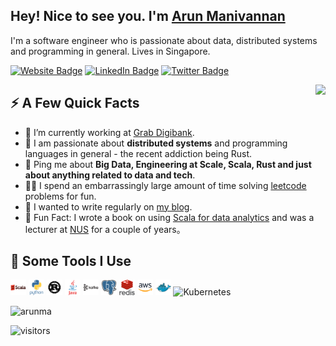 <h2>Hey! Nice to see you. I'm <a href="https://www.linkedin.com/in/arunma/">Arun Manivannan</a></h2>
<p>I'm a software engineer who is passionate about data, distributed systems and programming in general. Lives in Singapore.</p>
<p><a href="https://www.arunma.com"><img src="https://img.shields.io/badge/-arunma.com-4E69C8?style=flat-square&amp;labelColor=4E69C8&amp;logo=Chrome&amp;link=https://www.arunma.com" alt="Website Badge"></a> <a href="https://www.linkedin.com/in/arunma/"><img src="https://img.shields.io/badge/-@arunma-0077B5?style=flat-square&amp;labelColor=0077B5&amp;logo=LinkedIn&amp;link=https://www.linkedin.com/in/arunma/" alt="LinkedIn Badge"></a> <a href="https://img.shields.io/twitter/follow/arunma"><img src="https://img.shields.io/badge/-@arunma-0A0A0A?style=flat-square&amp;labelColor=0A0A0A&amp;logo=Twitter&amp;link=https://img.shields.io/twitter/follow/arunma" alt="Twitter Badge"></a></p>
<img align="right" src="https://media1.giphy.com/media/NmerZ36iBkmKk/giphy.gif" />
<h2>⚡️ A Few Quick Facts</h2>
<ul>
<li>🔭 I’m currently working at <a href="https://www.grab.com/sg/">Grab Digibank</a>.</li>
<li>🧐 I am passionate about <strong>distributed systems</strong> and programming languages in general - the recent addiction being Rust.</li>
<li>💬 Ping me about <strong>Big Data, Engineering at Scale, Scala, Rust and just about anything related to data and tech</strong>.</li>
<li>👨‍💻 I spend an embarrassingly large amount of time solving <a href="https://leetcode.com/arunma/">leetcode</a> problems for fun.</li>
<li>📝 I wanted to write regularly on <a href="https://www.arunma.com">my blog</a>.</li>
<li>🎉 Fun Fact: I wrote a book on using <a href="https://www.amazon.com/s?i=stripbooks&amp;rh=p_27%3AArun+Manivannan">Scala for data analytics</a> and was a lecturer at <a href="https://www.iss.nus.edu.sg/">NUS</a> for a couple of years。</li>
</ul>
<h2>🚀 Some Tools I Use</h2>
<p align="left">
<img src="https://raw.githubusercontent.com/devicons/devicon/master/icons/scala/scala-original-wordmark.svg" alt="scala" width="25" height="25" />
<img src="https://raw.githubusercontent.com/devicons/devicon/master/icons/python/python-original-wordmark.svg" alt="python" width="25" height="25" />
<img src="https://raw.githubusercontent.com/devicons/devicon/master/icons/rust/rust-plain.svg" alt="rust" width="25" height="25" />
<img src="https://raw.githubusercontent.com/devicons/devicon/master/icons/java/java-original-wordmark.svg" alt="java" width="25" height="25" />
<img src="https://raw.githubusercontent.com/devicons/devicon/master/icons/apachekafka/apachekafka-original-wordmark.svg" alt="kafka" width="25" height="25" />
<img src="https://raw.githubusercontent.com/devicons/devicon/master/icons/postgresql/postgresql-original.svg" alt="postgres" width="25" height="25" />
<img src="https://raw.githubusercontent.com/devicons/devicon/master/icons/redis/redis-original-wordmark.svg" alt="redis" width="25" height="25" />
<img src="https://raw.githubusercontent.com/github/explore/80688e429a7d4ef2fca1e82350fe8e3517d3494d/topics/aws/aws.png" alt="aws" width="25" height="25" />
<img src="https://raw.githubusercontent.com/devicons/devicon/master/icons/docker/docker-original.svg" alt="Docker" width="25" height="25" />
<img src="https://www.vectorlogo.zone/logos/kubernetes/kubernetes-icon.svg" alt="Kubernetes" width="25" height="25" />
</p>
<img src="https://github-readme-stats.vercel.app/api?username=arunma&show_icons=true&count_private=true" alt="arunma" />
<p><img src="https://visitor-badge.glitch.me/badge?page_id=arunma.arunma" alt="visitors"></p>
